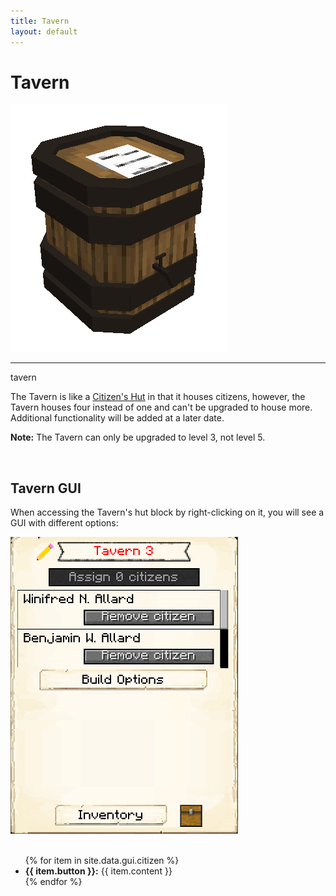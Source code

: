 ```yaml
---
title: Tavern
layout: default
---
```

# Tavern

<div class="infobox box text-center">
    <img src="../../assets/images/buildings/tavern.png" alt="Tavern" />
    <hr />
    <recipe>tavern</recipe>
</div>

The Tavern is like a [Citizen's Hut](../../source/buildings/citizenhut) in that it houses citizens, however, the Tavern houses four instead of one and can't be upgraded to house more. Additional functionality will be added at a later date.

<strong>Note:</strong> The Tavern can only be upgraded to level 3, not level 5.

<br>

## Tavern GUI

When accessing the Tavern's hut block by right-clicking on it, you will see a GUI with different options:

<div class="row">
  <div class="col-sm-12 col-md">
    <img src="../../assets/images/gui/taverngui.png" class="img-fluid mx-auto" alt="Tavern Hut GUI">
  </div>
  <div class="col-sm-12 col-md">
    <br>
    <ul>
      {% for item in site.data.gui.citizen %}
        <li><strong>{{ item.button }}:</strong> {{ item.content }}</li>
      {% endfor %}
    </ul>
  </div>
</div>  
  
